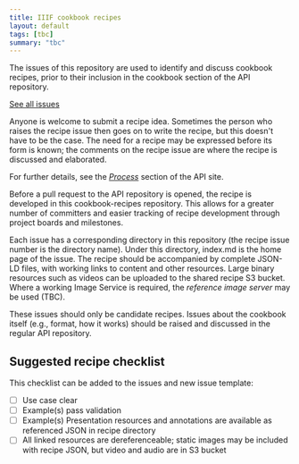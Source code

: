 ```yaml
---
title: IIIF cookbook recipes
layout: default
tags: [tbc]
summary: "tbc"
---
```


The issues of this repository are used to identify and discuss cookbook recipes, prior to their inclusion in the cookbook section of the API repository. 

[See all issues](https://github.com/IIIF/cookbook-recipes/issues)

Anyone is welcome to submit a recipe idea. Sometimes the person who raises the recipe issue then goes on to write the recipe, but this doesn't have to be the case. The need for a recipe may be expressed before its form is known; the comments on the recipe issue are where the recipe is discussed and elaborated.

For further details, see the _[Process](https://preview.iiif.io/api/image-prezi-rc2/api/cookbook/#process)_ section of the API site.

Before a pull request to the API repository is opened, the recipe is developed in this cookbook-recipes repository. This allows for a greater number of committers and easier tracking of recipe development through project boards and milestones.

Each issue has a corresponding directory in this repository (the recipe issue number is the directory name). Under this directory, index.md is the home page of the issue. The recipe should be accompanied by complete JSON-LD files, with working links to content and other resources. Large binary resources such as videos can be uploaded to the shared recipe S3 bucket. Where a working Image Service is required, the _reference image server_ may be used (TBC).

These issues should only be candidate recipes. Issues about the cookbook itself (e.g., format, how it works) should be raised and discussed in the regular API repository.

## Suggested recipe checklist

This checklist can be added to the issues and new issue template:

- [ ] Use case clear
- [ ] Example(s) pass validation
- [ ] Example(s) Presentation resources and annotations are available as referenced JSON in recipe directory
- [ ] All linked resources are dereferenceable; static images may be included with recipe JSON, but video and audio are in S3 bucket

